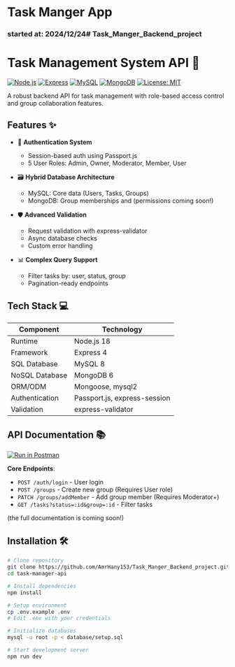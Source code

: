 # Task Manger App

### started at: 2024/12/24# Task_Manger_Backend_project
# Task Management System API 🚀

[![Node.js](https://img.shields.io/badge/Node.js-18.x-brightgreen)](https://nodejs.org/)
[![Express](https://img.shields.io/badge/Express-4.x-blue)](https://expressjs.com/)
[![MySQL](https://img.shields.io/badge/MySQL-8.x-orange)](https://www.mysql.com/)
[![MongoDB](https://img.shields.io/badge/MongoDB-6.x-green)](https://www.mongodb.com/)
[![License: MIT](https://img.shields.io/badge/License-MIT-yellow.svg)](https://opensource.org/licenses/MIT)

A robust backend API for task management with role-based access control and group collaboration features.

## Features ✨

- 🔐 **Authentication System**
  - Session-based auth using Passport.js
  - 5 User Roles: Admin, Owner, Moderator, Member, User

- 🗃️ **Hybrid Database Architecture**
  - MySQL: Core data (Users, Tasks, Groups)
  - MongoDB: Group memberships and (permissions coming soon!)

- 🛡️ **Advanced Validation**
  - Request validation with express-validator
  - Async database checks
  - Custom error handling

- 📊 **Complex Query Support**
  - Filter tasks by: user, status, group
  - Pagination-ready endpoints

## Tech Stack 💻

| Component       | Technology |
|-----------------|------------|
| Runtime         | Node.js 18 |
| Framework       | Express 4  |
| SQL Database    | MySQL 8    |
| NoSQL Database  | MongoDB 6  |
| ORM/ODM         | Mongoose, mysql2 |
| Authentication  | Passport.js, express-session |
| Validation      | express-validator |

## API Documentation 📚

[![Run in Postman](https://run.pstmn.io/button.svg)](https://god.gw.postman.com/run-collection/REPLACE_WITH_YOUR_ID)

**Core Endpoints**:
- `POST /auth/login` - User login
- `POST /groups` - Create new group (Requires User role)
- `PATCH /groups/addMember` - Add group member (Requires Moderator+)
- `GET /tasks?status=:id&group=:id` - Filter tasks

(the full documentation is coming soon!)

## Installation 🛠️

```bash
# Clone repository
git clone https://github.com/AmrHany153/Task_Manger_Backend_project.git
cd task-manager-api

# Install dependencies
npm install 

# Setup environment
cp .env.example .env
# Edit .env with your credentials

# Initialize databases
mysql -u root -p < database/setup.sql

# Start development server
npm run dev


